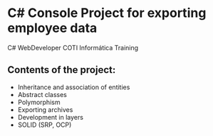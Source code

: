 # C# Console Project for exporting employee data
C# WebDeveloper COTI Informática Training

## Contents of the project:
* Inheritance and association of entities
* Abstract classes
* Polymorphism
* Exporting archives
* Development in layers
* SOLID (SRP, OCP)
